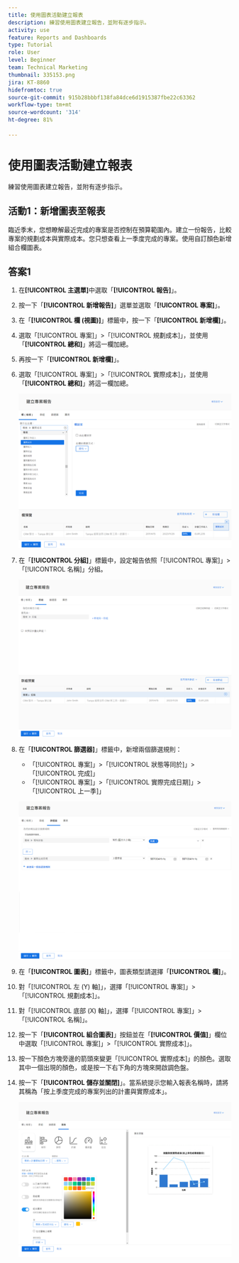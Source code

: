 ```yaml
---
title: 使用圖表活動建立報表
description: 練習使用圖表建立報告，並附有逐步指示。
activity: use
feature: Reports and Dashboards
type: Tutorial
role: User
level: Beginner
team: Technical Marketing
thumbnail: 335153.png
jira: KT-8860
hidefromtoc: true
source-git-commit: 915b28bbbf138fa84dce6d1915387fbe22c63362
workflow-type: tm+mt
source-wordcount: '314'
ht-degree: 81%

---
```


# 使用圖表活動建立報表

練習使用圖表建立報告，並附有逐步指示。

## 活動1：新增圖表至報表

臨近季末，您想瞭解最近完成的專案是否控制在預算範圍內。建立一份報告，比較專案的規劃成本與實際成本。您只想查看上一季度完成的專案。使用自訂顏色新增組合欄圖表。

## 答案1

1. 在&#x200B;**[!UICONTROL 主選單]**&#x200B;中選取「**[!UICONTROL 報告]**」。
1. 按一下「**[!UICONTROL 新增報告]**」選單並選取「**[!UICONTROL 專案]**」。
1. 在「**[!UICONTROL 欄 (視圖)]**」標籤中，按一下「**[!UICONTROL 新增欄]**」。
1. 選取「[!UICONTROL 專案]」>「[!UICONTROL 規劃成本]」，並使用「**[!UICONTROL 總和]**」將這一欄加總。
1. 再按一下「**[!UICONTROL 新增欄]**」。
1. 選取「[!UICONTROL 專案]」>「[!UICONTROL 實際成本]」，並使用「**[!UICONTROL 總和]**」將這一欄加總。

   ![影像顯示在報告中新增欄的畫面](assets/chart-report-columns.png)

1. 在「**[!UICONTROL 分組]**」標籤中，設定報告依照「[!UICONTROL 專案]」>「[!UICONTROL 名稱]」分組。

   ![影像顯示在報告中新增分組的畫面](assets/chart-report-groupings.png)

1. 在「**[!UICONTROL 篩選器]**」標籤中，新增兩個篩選規則：

   * 「[!UICONTROL 專案]」>「[!UICONTROL 狀態等同於]」>「[!UICONTROL 完成]」
   * 「[!UICONTROL 專案]」>「[!UICONTROL 實際完成日期]」>「[!UICONTROL 上一季]」

   ![影像顯示在報告中新增篩選器的畫面](assets/chart-report-filters.png)

1. 在「**[!UICONTROL 圖表]**」標籤中，圖表類型請選擇「**[!UICONTROL 欄]**」。
1. 對「[!UICONTROL 左 (Y) 軸]」，選擇「[!UICONTROL 專案]」>「[!UICONTROL 規劃成本]」。
1. 對「[!UICONTROL 底部 (X) 軸]」，選擇「[!UICONTROL 專案]」>「[!UICONTROL 名稱]」。
1. 按一下「**[!UICONTROL 組合圖表]**」按鈕並在「**[!UICONTROL 價值]**」欄位中選取「[!UICONTROL 專案]」>「[!UICONTROL 實際成本]」。
1. 按一下顏色方塊旁邊的箭頭來變更「[!UICONTROL 實際成本]」的顏色。選取其中一個出現的顏色，或是按一下右下角的方塊來開啟調色盤。
1. 按一下「**[!UICONTROL 儲存並關閉]**」。當系統提示您輸入報表名稱時，請將其稱為「按上季度完成的專案列出的計畫與實際成本」。

   ![影像顯示在報告中新增圖表的畫面](assets/chart-report-chart.png)
